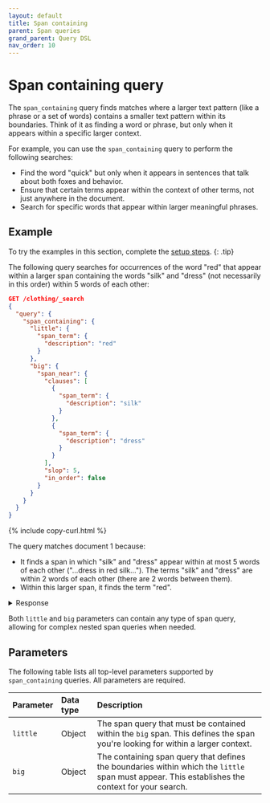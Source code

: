 ```yaml
---
layout: default
title: Span containing
parent: Span queries
grand_parent: Query DSL
nav_order: 10
---
```


# Span containing query

The `span_containing` query finds matches where a larger text pattern (like a phrase or a set of words) contains a smaller text pattern within its boundaries. Think of it as finding a word or phrase, but only when it appears within a specific larger context.

For example, you can use the `span_containing` query to perform the following searches:

- Find the word "quick" but only when it appears in sentences that talk about both foxes and behavior.
- Ensure that certain terms appear within the context of other terms, not just anywhere in the document.
- Search for specific words that appear within larger meaningful phrases.

## Example

To try the examples in this section, complete the [setup steps]({{site.url}}{{site.baseurl}}/query-dsl/span/#setup).
{: .tip}

The following query searches for occurrences of the word "red" that appear within a larger span containing the words "silk" and "dress" (not necessarily in this order) within 5 words of each other:

```json
GET /clothing/_search
{
  "query": {
    "span_containing": {
      "little": {
        "span_term": {
          "description": "red"
        }
      },
      "big": {
        "span_near": {
          "clauses": [
            {
              "span_term": {
                "description": "silk"
              }
            },
            {
              "span_term": {
                "description": "dress"
              }
            }
          ],
          "slop": 5,
          "in_order": false
        }
      }
    }
  }
}
```
{% include copy-curl.html %}

The query matches document 1 because:

- It finds a span in which "silk" and "dress" appear within at most 5 words of each other ("...dress in red silk..."). The terms "silk" and "dress" are within 2 words of each other (there are 2 words between them).
- Within this larger span, it finds the term "red".

<details markdown="block">
  <summary>
    Response
  </summary>
  {: .text-delta}

```json
{
  "took": 4,
  "timed_out": false,
  "_shards": {
    "total": 1,
    "successful": 1,
    "skipped": 0,
    "failed": 0
  },
  "hits": {
    "total": {
      "value": 1,
      "relation": "eq"
    },
    "max_score": 1.1577396,
    "hits": [
      {
        "_index": "clothing",
        "_id": "2",
        "_score": 1.1577396,
        "_source": {
          "description": "Beautiful long dress in red silk, perfect for formal events."
        }
      }
    ]
  }
}
```

</details>

Both `little` and `big` parameters can contain any type of span query, allowing for complex nested span queries when needed.

## Parameters

The following table lists all top-level parameters supported by `span_containing` queries. All parameters are required.

| Parameter |  Data type | Description |
|:-----------|:------|:-------------|
| `little` | Object | The span query that must be contained within the `big` span. This defines the span you're looking for within a larger context. |
| `big` | Object | The containing span query that defines the boundaries within which the `little` span must appear. This establishes the context for your search. |